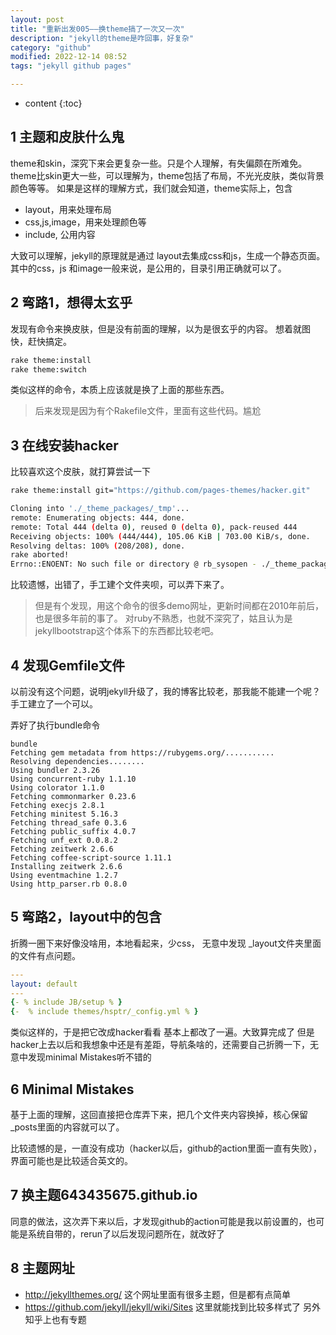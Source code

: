 ```yaml
---
layout: post
title: "重新出发005——换theme搞了一次又一次"
description: "jekyll的theme是咋回事，好复杂"
category: "github"
modified: 2022-12-14 08:52
tags: "jekyll github pages"

---
```

* content
{:toc}

## 1 主题和皮肤什么鬼
theme和skin，深究下来会更复杂一些。只是个人理解，有失偏颇在所难免。
theme比skin更大一些，可以理解为，theme包括了布局，不光光皮肤，类似背景颜色等等。
如果是这样的理解方式，我们就会知道，theme实际上，包含
* layout，用来处理布局
* css,js,image，用来处理颜色等
* include, 公用内容

大致可以理解，jekyll的原理就是通过 layout去集成css和js，生成一个静态页面。
其中的css，js 和image一般来说，是公用的，目录引用正确就可以了。

## 2 弯路1，想得太玄乎
发现有命令来换皮肤，但是没有前面的理解，以为是很玄乎的内容。
想着就图快，赶快搞定。
``` bash
rake theme:install 
rake theme:switch
```
类似这样的命令，本质上应该就是换了上面的那些东西。
>后来发现是因为有个Rakefile文件，里面有这些代码。尴尬

<!-- more -->

## 3 在线安装hacker
比较喜欢这个皮肤，就打算尝试一下
``` bash
rake theme:install git="https://github.com/pages-themes/hacker.git"

Cloning into './_theme_packages/_tmp'...
remote: Enumerating objects: 444, done.
remote: Total 444 (delta 0), reused 0 (delta 0), pack-reused 444
Receiving objects: 100% (444/444), 105.06 KiB | 703.00 KiB/s, done.
Resolving deltas: 100% (208/208), done.
rake aborted!
Errno::ENOENT: No such file or directory @ rb_sysopen - ./_theme_packages/_tmp/manifest.yml
```
比较遗憾，出错了，手工建个文件夹呗，可以弄下来了。

>但是有个发现，用这个命令的很多demo网址，更新时间都在2010年前后，也是很多年前的事了。
对ruby不熟悉，也就不深究了，姑且认为是jekyllbootstrap这个体系下的东西都比较老吧。

## 4 发现Gemfile文件
以前没有这个问题，说明jekyll升级了，我的博客比较老，那我能不能建一个呢？
手工建立了一个可以。

弄好了执行bundle命令
```
bundle
Fetching gem metadata from https://rubygems.org/...........
Resolving dependencies........
Using bundler 2.3.26
Using concurrent-ruby 1.1.10
Using colorator 1.1.0
Fetching commonmarker 0.23.6
Fetching execjs 2.8.1
Fetching minitest 5.16.3
Fetching thread_safe 0.3.6
Fetching public_suffix 4.0.7
Fetching unf_ext 0.0.8.2
Fetching zeitwerk 2.6.6
Fetching coffee-script-source 1.11.1
Installing zeitwerk 2.6.6
Using eventmachine 1.2.7
Using http_parser.rb 0.8.0
```

## 5 弯路2，layout中的包含

折腾一圈下来好像没啥用，本地看起来，少css，
无意中发现 _layout文件夹里面的文件有点问题。


``` yaml
---
layout: default
---
{- % include JB/setup % }
{-  % include themes/hsptr/_config.yml % }
```

类似这样的，于是把它改成hacker看看
基本上都改了一遍。大致算完成了
但是hacker上去以后和我想象中还是有差距，导航条啥的，还需要自己折腾一下，无意中发现minimal Mistakes听不错的

## 6 Minimal Mistakes
基于上面的理解，这回直接把仓库弄下来，把几个文件夹内容换掉，核心保留_posts里面的内容就可以了。

比较遗憾的是，一直没有成功（hacker以后，github的action里面一直有失败），界面可能也是比较适合英文的。

## 7 换主题643435675.github.io

同意的做法，这次弄下来以后，才发现github的action可能是我以前设置的，也可能是系统自带的，rerun了以后发现问题所在，就改好了

## 8 主题网址
* http://jekyllthemes.org/  这个网址里面有很多主题，但是都有点简单
* https://github.com/jekyll/jekyll/wiki/Sites 这里就能找到比较多样式了
另外知乎上也有专题


